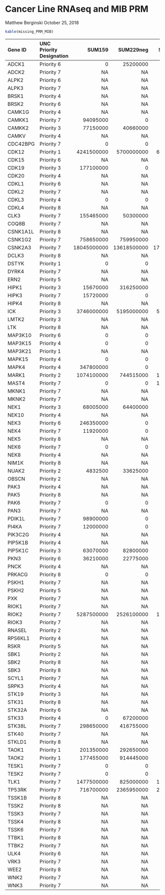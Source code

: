 Cancer Line RNAseq and MIB PRM
================
Matthew Berginski
October 25, 2018

``` r
kable(missing_PRM_MIB)
```

<table>
<thead>
<tr>
<th style="text-align:left;">
Gene ID
</th>
<th style="text-align:left;">
UNC Priority Designation
</th>
<th style="text-align:right;">
SUM159
</th>
<th style="text-align:right;">
SUM229neg
</th>
<th style="text-align:right;">
SUM229pos
</th>
<th style="text-align:right;">
HCC1419
</th>
<th style="text-align:right;">
HCC1428
</th>
<th style="text-align:right;">
HCC1806
</th>
<th style="text-align:right;">
HCC1954
</th>
<th style="text-align:right;">
MCF7
</th>
<th style="text-align:right;">
MDA231
</th>
<th style="text-align:right;">
MDA361
</th>
<th style="text-align:right;">
MDA468
</th>
<th style="text-align:right;">
SKBR3
</th>
<th style="text-align:right;">
BT474
</th>
<th style="text-align:right;">
T47D
</th>
<th style="text-align:right;">
ZR751
</th>
<th style="text-align:right;">
overall\_average
</th>
</tr>
</thead>
<tbody>
<tr>
<td style="text-align:left;">
ADCK1
</td>
<td style="text-align:left;">
Priority 6
</td>
<td style="text-align:right;">
0
</td>
<td style="text-align:right;">
25200000
</td>
<td style="text-align:right;">
34320000
</td>
<td style="text-align:right;">
2.7945e+08
</td>
<td style="text-align:right;">
0
</td>
<td style="text-align:right;">
0
</td>
<td style="text-align:right;">
0
</td>
<td style="text-align:right;">
210200000
</td>
<td style="text-align:right;">
0
</td>
<td style="text-align:right;">
2.1475e+08
</td>
<td style="text-align:right;">
62110000
</td>
<td style="text-align:right;">
68480000
</td>
<td style="text-align:right;">
169486667
</td>
<td style="text-align:right;">
479600000
</td>
<td style="text-align:right;">
81640000
</td>
<td style="text-align:right;">
1.015773e+08
</td>
</tr>
<tr>
<td style="text-align:left;">
ADCK2
</td>
<td style="text-align:left;">
Priority 7
</td>
<td style="text-align:right;">
NA
</td>
<td style="text-align:right;">
NA
</td>
<td style="text-align:right;">
NA
</td>
<td style="text-align:right;">
NA
</td>
<td style="text-align:right;">
NA
</td>
<td style="text-align:right;">
NA
</td>
<td style="text-align:right;">
NA
</td>
<td style="text-align:right;">
NA
</td>
<td style="text-align:right;">
NA
</td>
<td style="text-align:right;">
NA
</td>
<td style="text-align:right;">
NA
</td>
<td style="text-align:right;">
NA
</td>
<td style="text-align:right;">
NA
</td>
<td style="text-align:right;">
NA
</td>
<td style="text-align:right;">
NA
</td>
<td style="text-align:right;">
NA
</td>
</tr>
<tr>
<td style="text-align:left;">
ALPK2
</td>
<td style="text-align:left;">
Priority 6
</td>
<td style="text-align:right;">
NA
</td>
<td style="text-align:right;">
NA
</td>
<td style="text-align:right;">
NA
</td>
<td style="text-align:right;">
NA
</td>
<td style="text-align:right;">
NA
</td>
<td style="text-align:right;">
NA
</td>
<td style="text-align:right;">
NA
</td>
<td style="text-align:right;">
NA
</td>
<td style="text-align:right;">
NA
</td>
<td style="text-align:right;">
NA
</td>
<td style="text-align:right;">
NA
</td>
<td style="text-align:right;">
NA
</td>
<td style="text-align:right;">
NA
</td>
<td style="text-align:right;">
NA
</td>
<td style="text-align:right;">
NA
</td>
<td style="text-align:right;">
NA
</td>
</tr>
<tr>
<td style="text-align:left;">
ALPK3
</td>
<td style="text-align:left;">
Priority 7
</td>
<td style="text-align:right;">
NA
</td>
<td style="text-align:right;">
NA
</td>
<td style="text-align:right;">
NA
</td>
<td style="text-align:right;">
NA
</td>
<td style="text-align:right;">
NA
</td>
<td style="text-align:right;">
NA
</td>
<td style="text-align:right;">
NA
</td>
<td style="text-align:right;">
NA
</td>
<td style="text-align:right;">
NA
</td>
<td style="text-align:right;">
NA
</td>
<td style="text-align:right;">
NA
</td>
<td style="text-align:right;">
NA
</td>
<td style="text-align:right;">
NA
</td>
<td style="text-align:right;">
NA
</td>
<td style="text-align:right;">
NA
</td>
<td style="text-align:right;">
NA
</td>
</tr>
<tr>
<td style="text-align:left;">
BRSK1
</td>
<td style="text-align:left;">
Priority 4
</td>
<td style="text-align:right;">
NA
</td>
<td style="text-align:right;">
NA
</td>
<td style="text-align:right;">
NA
</td>
<td style="text-align:right;">
NA
</td>
<td style="text-align:right;">
NA
</td>
<td style="text-align:right;">
NA
</td>
<td style="text-align:right;">
NA
</td>
<td style="text-align:right;">
NA
</td>
<td style="text-align:right;">
NA
</td>
<td style="text-align:right;">
NA
</td>
<td style="text-align:right;">
NA
</td>
<td style="text-align:right;">
NA
</td>
<td style="text-align:right;">
NA
</td>
<td style="text-align:right;">
NA
</td>
<td style="text-align:right;">
NA
</td>
<td style="text-align:right;">
NA
</td>
</tr>
<tr>
<td style="text-align:left;">
BRSK2
</td>
<td style="text-align:left;">
Priority 6
</td>
<td style="text-align:right;">
NA
</td>
<td style="text-align:right;">
NA
</td>
<td style="text-align:right;">
NA
</td>
<td style="text-align:right;">
NA
</td>
<td style="text-align:right;">
NA
</td>
<td style="text-align:right;">
NA
</td>
<td style="text-align:right;">
NA
</td>
<td style="text-align:right;">
NA
</td>
<td style="text-align:right;">
NA
</td>
<td style="text-align:right;">
NA
</td>
<td style="text-align:right;">
NA
</td>
<td style="text-align:right;">
NA
</td>
<td style="text-align:right;">
NA
</td>
<td style="text-align:right;">
NA
</td>
<td style="text-align:right;">
NA
</td>
<td style="text-align:right;">
NA
</td>
</tr>
<tr>
<td style="text-align:left;">
CAMK1G
</td>
<td style="text-align:left;">
Priority 4
</td>
<td style="text-align:right;">
NA
</td>
<td style="text-align:right;">
NA
</td>
<td style="text-align:right;">
NA
</td>
<td style="text-align:right;">
NA
</td>
<td style="text-align:right;">
NA
</td>
<td style="text-align:right;">
NA
</td>
<td style="text-align:right;">
NA
</td>
<td style="text-align:right;">
NA
</td>
<td style="text-align:right;">
NA
</td>
<td style="text-align:right;">
NA
</td>
<td style="text-align:right;">
NA
</td>
<td style="text-align:right;">
NA
</td>
<td style="text-align:right;">
NA
</td>
<td style="text-align:right;">
NA
</td>
<td style="text-align:right;">
NA
</td>
<td style="text-align:right;">
NA
</td>
</tr>
<tr>
<td style="text-align:left;">
CAMKK1
</td>
<td style="text-align:left;">
Priority 7
</td>
<td style="text-align:right;">
94095000
</td>
<td style="text-align:right;">
0
</td>
<td style="text-align:right;">
0
</td>
<td style="text-align:right;">
7.7600e+07
</td>
<td style="text-align:right;">
0
</td>
<td style="text-align:right;">
79400000
</td>
<td style="text-align:right;">
0
</td>
<td style="text-align:right;">
0
</td>
<td style="text-align:right;">
0
</td>
<td style="text-align:right;">
0.0000e+00
</td>
<td style="text-align:right;">
0
</td>
<td style="text-align:right;">
121206667
</td>
<td style="text-align:right;">
4203333
</td>
<td style="text-align:right;">
0
</td>
<td style="text-align:right;">
0
</td>
<td style="text-align:right;">
2.353156e+07
</td>
</tr>
<tr>
<td style="text-align:left;">
CAMKK2
</td>
<td style="text-align:left;">
Priority 3
</td>
<td style="text-align:right;">
77150000
</td>
<td style="text-align:right;">
40660000
</td>
<td style="text-align:right;">
29090000
</td>
<td style="text-align:right;">
3.5360e+07
</td>
<td style="text-align:right;">
19785000
</td>
<td style="text-align:right;">
0
</td>
<td style="text-align:right;">
10975000
</td>
<td style="text-align:right;">
0
</td>
<td style="text-align:right;">
23910000
</td>
<td style="text-align:right;">
1.3417e+08
</td>
<td style="text-align:right;">
26730000
</td>
<td style="text-align:right;">
0
</td>
<td style="text-align:right;">
64013333
</td>
<td style="text-align:right;">
47255000
</td>
<td style="text-align:right;">
13260000
</td>
<td style="text-align:right;">
3.388396e+07
</td>
</tr>
<tr>
<td style="text-align:left;">
CAMKV
</td>
<td style="text-align:left;">
Priority 4
</td>
<td style="text-align:right;">
NA
</td>
<td style="text-align:right;">
NA
</td>
<td style="text-align:right;">
NA
</td>
<td style="text-align:right;">
NA
</td>
<td style="text-align:right;">
NA
</td>
<td style="text-align:right;">
NA
</td>
<td style="text-align:right;">
NA
</td>
<td style="text-align:right;">
NA
</td>
<td style="text-align:right;">
NA
</td>
<td style="text-align:right;">
NA
</td>
<td style="text-align:right;">
NA
</td>
<td style="text-align:right;">
NA
</td>
<td style="text-align:right;">
NA
</td>
<td style="text-align:right;">
NA
</td>
<td style="text-align:right;">
NA
</td>
<td style="text-align:right;">
NA
</td>
</tr>
<tr>
<td style="text-align:left;">
CDC42BPG
</td>
<td style="text-align:left;">
Priority 7
</td>
<td style="text-align:right;">
0
</td>
<td style="text-align:right;">
0
</td>
<td style="text-align:right;">
0
</td>
<td style="text-align:right;">
1.9015e+08
</td>
<td style="text-align:right;">
12185000
</td>
<td style="text-align:right;">
0
</td>
<td style="text-align:right;">
37500000
</td>
<td style="text-align:right;">
97050000
</td>
<td style="text-align:right;">
0
</td>
<td style="text-align:right;">
3.5645e+07
</td>
<td style="text-align:right;">
55130000
</td>
<td style="text-align:right;">
17903333
</td>
<td style="text-align:right;">
34726667
</td>
<td style="text-align:right;">
316250000
</td>
<td style="text-align:right;">
36360000
</td>
<td style="text-align:right;">
5.281781e+07
</td>
</tr>
<tr>
<td style="text-align:left;">
CDK12
</td>
<td style="text-align:left;">
Priority 1
</td>
<td style="text-align:right;">
4241500000
</td>
<td style="text-align:right;">
5700000000
</td>
<td style="text-align:right;">
6962000000
</td>
<td style="text-align:right;">
4.1480e+09
</td>
<td style="text-align:right;">
3074000000
</td>
<td style="text-align:right;">
699660000
</td>
<td style="text-align:right;">
1617500000
</td>
<td style="text-align:right;">
18000000000
</td>
<td style="text-align:right;">
4899500000
</td>
<td style="text-align:right;">
3.2945e+09
</td>
<td style="text-align:right;">
3158000000
</td>
<td style="text-align:right;">
3924333333
</td>
<td style="text-align:right;">
7769666667
</td>
<td style="text-align:right;">
18435000000
</td>
<td style="text-align:right;">
2602500000
</td>
<td style="text-align:right;">
5.725010e+09
</td>
</tr>
<tr>
<td style="text-align:left;">
CDK15
</td>
<td style="text-align:left;">
Priority 6
</td>
<td style="text-align:right;">
NA
</td>
<td style="text-align:right;">
NA
</td>
<td style="text-align:right;">
NA
</td>
<td style="text-align:right;">
NA
</td>
<td style="text-align:right;">
NA
</td>
<td style="text-align:right;">
NA
</td>
<td style="text-align:right;">
NA
</td>
<td style="text-align:right;">
NA
</td>
<td style="text-align:right;">
NA
</td>
<td style="text-align:right;">
NA
</td>
<td style="text-align:right;">
NA
</td>
<td style="text-align:right;">
NA
</td>
<td style="text-align:right;">
NA
</td>
<td style="text-align:right;">
NA
</td>
<td style="text-align:right;">
NA
</td>
<td style="text-align:right;">
NA
</td>
</tr>
<tr>
<td style="text-align:left;">
CDK19
</td>
<td style="text-align:left;">
Priority 3
</td>
<td style="text-align:right;">
177100000
</td>
<td style="text-align:right;">
0
</td>
<td style="text-align:right;">
0
</td>
<td style="text-align:right;">
2.8910e+08
</td>
<td style="text-align:right;">
0
</td>
<td style="text-align:right;">
24495000
</td>
<td style="text-align:right;">
0
</td>
<td style="text-align:right;">
392700000
</td>
<td style="text-align:right;">
100315000
</td>
<td style="text-align:right;">
4.8575e+07
</td>
<td style="text-align:right;">
218350000
</td>
<td style="text-align:right;">
149800000
</td>
<td style="text-align:right;">
111196667
</td>
<td style="text-align:right;">
0
</td>
<td style="text-align:right;">
0
</td>
<td style="text-align:right;">
9.447698e+07
</td>
</tr>
<tr>
<td style="text-align:left;">
CDK20
</td>
<td style="text-align:left;">
Priority 4
</td>
<td style="text-align:right;">
NA
</td>
<td style="text-align:right;">
NA
</td>
<td style="text-align:right;">
NA
</td>
<td style="text-align:right;">
NA
</td>
<td style="text-align:right;">
NA
</td>
<td style="text-align:right;">
NA
</td>
<td style="text-align:right;">
NA
</td>
<td style="text-align:right;">
NA
</td>
<td style="text-align:right;">
NA
</td>
<td style="text-align:right;">
NA
</td>
<td style="text-align:right;">
NA
</td>
<td style="text-align:right;">
NA
</td>
<td style="text-align:right;">
NA
</td>
<td style="text-align:right;">
NA
</td>
<td style="text-align:right;">
NA
</td>
<td style="text-align:right;">
NA
</td>
</tr>
<tr>
<td style="text-align:left;">
CDKL1
</td>
<td style="text-align:left;">
Priority 6
</td>
<td style="text-align:right;">
NA
</td>
<td style="text-align:right;">
NA
</td>
<td style="text-align:right;">
NA
</td>
<td style="text-align:right;">
NA
</td>
<td style="text-align:right;">
NA
</td>
<td style="text-align:right;">
NA
</td>
<td style="text-align:right;">
NA
</td>
<td style="text-align:right;">
NA
</td>
<td style="text-align:right;">
NA
</td>
<td style="text-align:right;">
NA
</td>
<td style="text-align:right;">
NA
</td>
<td style="text-align:right;">
NA
</td>
<td style="text-align:right;">
NA
</td>
<td style="text-align:right;">
NA
</td>
<td style="text-align:right;">
NA
</td>
<td style="text-align:right;">
NA
</td>
</tr>
<tr>
<td style="text-align:left;">
CDKL2
</td>
<td style="text-align:left;">
Priority 7
</td>
<td style="text-align:right;">
NA
</td>
<td style="text-align:right;">
NA
</td>
<td style="text-align:right;">
NA
</td>
<td style="text-align:right;">
NA
</td>
<td style="text-align:right;">
NA
</td>
<td style="text-align:right;">
NA
</td>
<td style="text-align:right;">
NA
</td>
<td style="text-align:right;">
NA
</td>
<td style="text-align:right;">
NA
</td>
<td style="text-align:right;">
NA
</td>
<td style="text-align:right;">
NA
</td>
<td style="text-align:right;">
NA
</td>
<td style="text-align:right;">
NA
</td>
<td style="text-align:right;">
NA
</td>
<td style="text-align:right;">
NA
</td>
<td style="text-align:right;">
NA
</td>
</tr>
<tr>
<td style="text-align:left;">
CDKL3
</td>
<td style="text-align:left;">
Priority 4
</td>
<td style="text-align:right;">
0
</td>
<td style="text-align:right;">
0
</td>
<td style="text-align:right;">
0
</td>
<td style="text-align:right;">
0.0000e+00
</td>
<td style="text-align:right;">
0
</td>
<td style="text-align:right;">
0
</td>
<td style="text-align:right;">
207050000
</td>
<td style="text-align:right;">
0
</td>
<td style="text-align:right;">
0
</td>
<td style="text-align:right;">
0.0000e+00
</td>
<td style="text-align:right;">
0
</td>
<td style="text-align:right;">
0
</td>
<td style="text-align:right;">
0
</td>
<td style="text-align:right;">
0
</td>
<td style="text-align:right;">
0
</td>
<td style="text-align:right;">
1.294062e+07
</td>
</tr>
<tr>
<td style="text-align:left;">
CDKL4
</td>
<td style="text-align:left;">
Priority 8
</td>
<td style="text-align:right;">
NA
</td>
<td style="text-align:right;">
NA
</td>
<td style="text-align:right;">
NA
</td>
<td style="text-align:right;">
NA
</td>
<td style="text-align:right;">
NA
</td>
<td style="text-align:right;">
NA
</td>
<td style="text-align:right;">
NA
</td>
<td style="text-align:right;">
NA
</td>
<td style="text-align:right;">
NA
</td>
<td style="text-align:right;">
NA
</td>
<td style="text-align:right;">
NA
</td>
<td style="text-align:right;">
NA
</td>
<td style="text-align:right;">
NA
</td>
<td style="text-align:right;">
NA
</td>
<td style="text-align:right;">
NA
</td>
<td style="text-align:right;">
NA
</td>
</tr>
<tr>
<td style="text-align:left;">
CLK3
</td>
<td style="text-align:left;">
Priority 7
</td>
<td style="text-align:right;">
155465000
</td>
<td style="text-align:right;">
50300000
</td>
<td style="text-align:right;">
95950000
</td>
<td style="text-align:right;">
0.0000e+00
</td>
<td style="text-align:right;">
0
</td>
<td style="text-align:right;">
41020000
</td>
<td style="text-align:right;">
0
</td>
<td style="text-align:right;">
96650000
</td>
<td style="text-align:right;">
26710000
</td>
<td style="text-align:right;">
0.0000e+00
</td>
<td style="text-align:right;">
56005000
</td>
<td style="text-align:right;">
74533333
</td>
<td style="text-align:right;">
27290000
</td>
<td style="text-align:right;">
197350000
</td>
<td style="text-align:right;">
24825000
</td>
<td style="text-align:right;">
5.288115e+07
</td>
</tr>
<tr>
<td style="text-align:left;">
COQ8B
</td>
<td style="text-align:left;">
Priority 7
</td>
<td style="text-align:right;">
NA
</td>
<td style="text-align:right;">
NA
</td>
<td style="text-align:right;">
NA
</td>
<td style="text-align:right;">
NA
</td>
<td style="text-align:right;">
NA
</td>
<td style="text-align:right;">
NA
</td>
<td style="text-align:right;">
NA
</td>
<td style="text-align:right;">
NA
</td>
<td style="text-align:right;">
NA
</td>
<td style="text-align:right;">
NA
</td>
<td style="text-align:right;">
NA
</td>
<td style="text-align:right;">
NA
</td>
<td style="text-align:right;">
NA
</td>
<td style="text-align:right;">
NA
</td>
<td style="text-align:right;">
NA
</td>
<td style="text-align:right;">
NA
</td>
</tr>
<tr>
<td style="text-align:left;">
CSNK1A1L
</td>
<td style="text-align:left;">
Priority 8
</td>
<td style="text-align:right;">
NA
</td>
<td style="text-align:right;">
NA
</td>
<td style="text-align:right;">
NA
</td>
<td style="text-align:right;">
NA
</td>
<td style="text-align:right;">
NA
</td>
<td style="text-align:right;">
NA
</td>
<td style="text-align:right;">
NA
</td>
<td style="text-align:right;">
NA
</td>
<td style="text-align:right;">
NA
</td>
<td style="text-align:right;">
NA
</td>
<td style="text-align:right;">
NA
</td>
<td style="text-align:right;">
NA
</td>
<td style="text-align:right;">
NA
</td>
<td style="text-align:right;">
NA
</td>
<td style="text-align:right;">
NA
</td>
<td style="text-align:right;">
NA
</td>
</tr>
<tr>
<td style="text-align:left;">
CSNK1G2
</td>
<td style="text-align:left;">
Priority 7
</td>
<td style="text-align:right;">
758650000
</td>
<td style="text-align:right;">
759950000
</td>
<td style="text-align:right;">
940885000
</td>
<td style="text-align:right;">
1.5410e+09
</td>
<td style="text-align:right;">
600650000
</td>
<td style="text-align:right;">
524100000
</td>
<td style="text-align:right;">
98400000
</td>
<td style="text-align:right;">
3181000000
</td>
<td style="text-align:right;">
692400000
</td>
<td style="text-align:right;">
5.6570e+08
</td>
<td style="text-align:right;">
491450000
</td>
<td style="text-align:right;">
198513333
</td>
<td style="text-align:right;">
416100000
</td>
<td style="text-align:right;">
3338500000
</td>
<td style="text-align:right;">
418850000
</td>
<td style="text-align:right;">
9.454249e+08
</td>
</tr>
<tr>
<td style="text-align:left;">
CSNK2A3
</td>
<td style="text-align:left;">
Priority 7
</td>
<td style="text-align:right;">
18045000000
</td>
<td style="text-align:right;">
13618500000
</td>
<td style="text-align:right;">
17623000000
</td>
<td style="text-align:right;">
4.3160e+10
</td>
<td style="text-align:right;">
16300000000
</td>
<td style="text-align:right;">
11947000000
</td>
<td style="text-align:right;">
20140000000
</td>
<td style="text-align:right;">
42055000000
</td>
<td style="text-align:right;">
16880000000
</td>
<td style="text-align:right;">
3.3090e+10
</td>
<td style="text-align:right;">
16470000000
</td>
<td style="text-align:right;">
18103333333
</td>
<td style="text-align:right;">
16066666667
</td>
<td style="text-align:right;">
47665000000
</td>
<td style="text-align:right;">
20266500000
</td>
<td style="text-align:right;">
2.298312e+10
</td>
</tr>
<tr>
<td style="text-align:left;">
DCLK3
</td>
<td style="text-align:left;">
Priority 8
</td>
<td style="text-align:right;">
NA
</td>
<td style="text-align:right;">
NA
</td>
<td style="text-align:right;">
NA
</td>
<td style="text-align:right;">
NA
</td>
<td style="text-align:right;">
NA
</td>
<td style="text-align:right;">
NA
</td>
<td style="text-align:right;">
NA
</td>
<td style="text-align:right;">
NA
</td>
<td style="text-align:right;">
NA
</td>
<td style="text-align:right;">
NA
</td>
<td style="text-align:right;">
NA
</td>
<td style="text-align:right;">
NA
</td>
<td style="text-align:right;">
NA
</td>
<td style="text-align:right;">
NA
</td>
<td style="text-align:right;">
NA
</td>
<td style="text-align:right;">
NA
</td>
</tr>
<tr>
<td style="text-align:left;">
DSTYK
</td>
<td style="text-align:left;">
Priority 1
</td>
<td style="text-align:right;">
0
</td>
<td style="text-align:right;">
0
</td>
<td style="text-align:right;">
0
</td>
<td style="text-align:right;">
0.0000e+00
</td>
<td style="text-align:right;">
0
</td>
<td style="text-align:right;">
0
</td>
<td style="text-align:right;">
0
</td>
<td style="text-align:right;">
0
</td>
<td style="text-align:right;">
0
</td>
<td style="text-align:right;">
0.0000e+00
</td>
<td style="text-align:right;">
11395000
</td>
<td style="text-align:right;">
0
</td>
<td style="text-align:right;">
0
</td>
<td style="text-align:right;">
0
</td>
<td style="text-align:right;">
0
</td>
<td style="text-align:right;">
7.121875e+05
</td>
</tr>
<tr>
<td style="text-align:left;">
DYRK4
</td>
<td style="text-align:left;">
Priority 7
</td>
<td style="text-align:right;">
NA
</td>
<td style="text-align:right;">
NA
</td>
<td style="text-align:right;">
NA
</td>
<td style="text-align:right;">
NA
</td>
<td style="text-align:right;">
NA
</td>
<td style="text-align:right;">
NA
</td>
<td style="text-align:right;">
NA
</td>
<td style="text-align:right;">
NA
</td>
<td style="text-align:right;">
NA
</td>
<td style="text-align:right;">
NA
</td>
<td style="text-align:right;">
NA
</td>
<td style="text-align:right;">
NA
</td>
<td style="text-align:right;">
NA
</td>
<td style="text-align:right;">
NA
</td>
<td style="text-align:right;">
NA
</td>
<td style="text-align:right;">
NA
</td>
</tr>
<tr>
<td style="text-align:left;">
ERN2
</td>
<td style="text-align:left;">
Priority 5
</td>
<td style="text-align:right;">
NA
</td>
<td style="text-align:right;">
NA
</td>
<td style="text-align:right;">
NA
</td>
<td style="text-align:right;">
NA
</td>
<td style="text-align:right;">
NA
</td>
<td style="text-align:right;">
NA
</td>
<td style="text-align:right;">
NA
</td>
<td style="text-align:right;">
NA
</td>
<td style="text-align:right;">
NA
</td>
<td style="text-align:right;">
NA
</td>
<td style="text-align:right;">
NA
</td>
<td style="text-align:right;">
NA
</td>
<td style="text-align:right;">
NA
</td>
<td style="text-align:right;">
NA
</td>
<td style="text-align:right;">
NA
</td>
<td style="text-align:right;">
NA
</td>
</tr>
<tr>
<td style="text-align:left;">
HIPK1
</td>
<td style="text-align:left;">
Priority 3
</td>
<td style="text-align:right;">
15670000
</td>
<td style="text-align:right;">
316250000
</td>
<td style="text-align:right;">
0
</td>
<td style="text-align:right;">
0.0000e+00
</td>
<td style="text-align:right;">
0
</td>
<td style="text-align:right;">
0
</td>
<td style="text-align:right;">
0
</td>
<td style="text-align:right;">
3954500000
</td>
<td style="text-align:right;">
42865000
</td>
<td style="text-align:right;">
0.0000e+00
</td>
<td style="text-align:right;">
0
</td>
<td style="text-align:right;">
0
</td>
<td style="text-align:right;">
0
</td>
<td style="text-align:right;">
0
</td>
<td style="text-align:right;">
0
</td>
<td style="text-align:right;">
2.705803e+08
</td>
</tr>
<tr>
<td style="text-align:left;">
HIPK3
</td>
<td style="text-align:left;">
Priority 7
</td>
<td style="text-align:right;">
15720000
</td>
<td style="text-align:right;">
0
</td>
<td style="text-align:right;">
0
</td>
<td style="text-align:right;">
0.0000e+00
</td>
<td style="text-align:right;">
0
</td>
<td style="text-align:right;">
0
</td>
<td style="text-align:right;">
0
</td>
<td style="text-align:right;">
0
</td>
<td style="text-align:right;">
0
</td>
<td style="text-align:right;">
0.0000e+00
</td>
<td style="text-align:right;">
0
</td>
<td style="text-align:right;">
0
</td>
<td style="text-align:right;">
0
</td>
<td style="text-align:right;">
0
</td>
<td style="text-align:right;">
0
</td>
<td style="text-align:right;">
9.825000e+05
</td>
</tr>
<tr>
<td style="text-align:left;">
HIPK4
</td>
<td style="text-align:left;">
Priority 8
</td>
<td style="text-align:right;">
NA
</td>
<td style="text-align:right;">
NA
</td>
<td style="text-align:right;">
NA
</td>
<td style="text-align:right;">
NA
</td>
<td style="text-align:right;">
NA
</td>
<td style="text-align:right;">
NA
</td>
<td style="text-align:right;">
NA
</td>
<td style="text-align:right;">
NA
</td>
<td style="text-align:right;">
NA
</td>
<td style="text-align:right;">
NA
</td>
<td style="text-align:right;">
NA
</td>
<td style="text-align:right;">
NA
</td>
<td style="text-align:right;">
NA
</td>
<td style="text-align:right;">
NA
</td>
<td style="text-align:right;">
NA
</td>
<td style="text-align:right;">
NA
</td>
</tr>
<tr>
<td style="text-align:left;">
ICK
</td>
<td style="text-align:left;">
Priority 3
</td>
<td style="text-align:right;">
3746000000
</td>
<td style="text-align:right;">
5195000000
</td>
<td style="text-align:right;">
5720000000
</td>
<td style="text-align:right;">
6.0250e+09
</td>
<td style="text-align:right;">
0
</td>
<td style="text-align:right;">
0
</td>
<td style="text-align:right;">
0
</td>
<td style="text-align:right;">
0
</td>
<td style="text-align:right;">
0
</td>
<td style="text-align:right;">
2.9290e+09
</td>
<td style="text-align:right;">
0
</td>
<td style="text-align:right;">
1510666667
</td>
<td style="text-align:right;">
2290666667
</td>
<td style="text-align:right;">
0
</td>
<td style="text-align:right;">
0
</td>
<td style="text-align:right;">
1.713521e+09
</td>
</tr>
<tr>
<td style="text-align:left;">
LMTK2
</td>
<td style="text-align:left;">
Priority 3
</td>
<td style="text-align:right;">
NA
</td>
<td style="text-align:right;">
NA
</td>
<td style="text-align:right;">
NA
</td>
<td style="text-align:right;">
NA
</td>
<td style="text-align:right;">
NA
</td>
<td style="text-align:right;">
NA
</td>
<td style="text-align:right;">
NA
</td>
<td style="text-align:right;">
NA
</td>
<td style="text-align:right;">
NA
</td>
<td style="text-align:right;">
NA
</td>
<td style="text-align:right;">
NA
</td>
<td style="text-align:right;">
NA
</td>
<td style="text-align:right;">
NA
</td>
<td style="text-align:right;">
NA
</td>
<td style="text-align:right;">
NA
</td>
<td style="text-align:right;">
NA
</td>
</tr>
<tr>
<td style="text-align:left;">
LTK
</td>
<td style="text-align:left;">
Priority 8
</td>
<td style="text-align:right;">
NA
</td>
<td style="text-align:right;">
NA
</td>
<td style="text-align:right;">
NA
</td>
<td style="text-align:right;">
NA
</td>
<td style="text-align:right;">
NA
</td>
<td style="text-align:right;">
NA
</td>
<td style="text-align:right;">
NA
</td>
<td style="text-align:right;">
NA
</td>
<td style="text-align:right;">
NA
</td>
<td style="text-align:right;">
NA
</td>
<td style="text-align:right;">
NA
</td>
<td style="text-align:right;">
NA
</td>
<td style="text-align:right;">
NA
</td>
<td style="text-align:right;">
NA
</td>
<td style="text-align:right;">
NA
</td>
<td style="text-align:right;">
NA
</td>
</tr>
<tr>
<td style="text-align:left;">
MAP3K10
</td>
<td style="text-align:left;">
Priority 6
</td>
<td style="text-align:right;">
0
</td>
<td style="text-align:right;">
0
</td>
<td style="text-align:right;">
0
</td>
<td style="text-align:right;">
0.0000e+00
</td>
<td style="text-align:right;">
0
</td>
<td style="text-align:right;">
0
</td>
<td style="text-align:right;">
0
</td>
<td style="text-align:right;">
320700000
</td>
<td style="text-align:right;">
0
</td>
<td style="text-align:right;">
0.0000e+00
</td>
<td style="text-align:right;">
0
</td>
<td style="text-align:right;">
0
</td>
<td style="text-align:right;">
0
</td>
<td style="text-align:right;">
288700000
</td>
<td style="text-align:right;">
0
</td>
<td style="text-align:right;">
3.808750e+07
</td>
</tr>
<tr>
<td style="text-align:left;">
MAP3K15
</td>
<td style="text-align:left;">
Priority 4
</td>
<td style="text-align:right;">
0
</td>
<td style="text-align:right;">
0
</td>
<td style="text-align:right;">
0
</td>
<td style="text-align:right;">
0.0000e+00
</td>
<td style="text-align:right;">
0
</td>
<td style="text-align:right;">
0
</td>
<td style="text-align:right;">
41335000
</td>
<td style="text-align:right;">
0
</td>
<td style="text-align:right;">
25950000
</td>
<td style="text-align:right;">
0.0000e+00
</td>
<td style="text-align:right;">
47455000
</td>
<td style="text-align:right;">
0
</td>
<td style="text-align:right;">
0
</td>
<td style="text-align:right;">
0
</td>
<td style="text-align:right;">
0
</td>
<td style="text-align:right;">
7.171250e+06
</td>
</tr>
<tr>
<td style="text-align:left;">
MAP3K21
</td>
<td style="text-align:left;">
Priority 1
</td>
<td style="text-align:right;">
NA
</td>
<td style="text-align:right;">
NA
</td>
<td style="text-align:right;">
NA
</td>
<td style="text-align:right;">
NA
</td>
<td style="text-align:right;">
NA
</td>
<td style="text-align:right;">
NA
</td>
<td style="text-align:right;">
NA
</td>
<td style="text-align:right;">
NA
</td>
<td style="text-align:right;">
NA
</td>
<td style="text-align:right;">
NA
</td>
<td style="text-align:right;">
NA
</td>
<td style="text-align:right;">
NA
</td>
<td style="text-align:right;">
NA
</td>
<td style="text-align:right;">
NA
</td>
<td style="text-align:right;">
NA
</td>
<td style="text-align:right;">
NA
</td>
</tr>
<tr>
<td style="text-align:left;">
MAPK15
</td>
<td style="text-align:left;">
Priority 4
</td>
<td style="text-align:right;">
0
</td>
<td style="text-align:right;">
0
</td>
<td style="text-align:right;">
0
</td>
<td style="text-align:right;">
0.0000e+00
</td>
<td style="text-align:right;">
0
</td>
<td style="text-align:right;">
0
</td>
<td style="text-align:right;">
0
</td>
<td style="text-align:right;">
0
</td>
<td style="text-align:right;">
0
</td>
<td style="text-align:right;">
0.0000e+00
</td>
<td style="text-align:right;">
0
</td>
<td style="text-align:right;">
0
</td>
<td style="text-align:right;">
0
</td>
<td style="text-align:right;">
1778500000
</td>
<td style="text-align:right;">
0
</td>
<td style="text-align:right;">
1.111562e+08
</td>
</tr>
<tr>
<td style="text-align:left;">
MAPK4
</td>
<td style="text-align:left;">
Priority 4
</td>
<td style="text-align:right;">
347800000
</td>
<td style="text-align:right;">
0
</td>
<td style="text-align:right;">
0
</td>
<td style="text-align:right;">
2.1670e+08
</td>
<td style="text-align:right;">
0
</td>
<td style="text-align:right;">
0
</td>
<td style="text-align:right;">
0
</td>
<td style="text-align:right;">
199000000
</td>
<td style="text-align:right;">
0
</td>
<td style="text-align:right;">
0.0000e+00
</td>
<td style="text-align:right;">
0
</td>
<td style="text-align:right;">
0
</td>
<td style="text-align:right;">
0
</td>
<td style="text-align:right;">
0
</td>
<td style="text-align:right;">
108250000
</td>
<td style="text-align:right;">
5.448438e+07
</td>
</tr>
<tr>
<td style="text-align:left;">
MARK1
</td>
<td style="text-align:left;">
Priority 2
</td>
<td style="text-align:right;">
1074100000
</td>
<td style="text-align:right;">
744515000
</td>
<td style="text-align:right;">
1083500000
</td>
<td style="text-align:right;">
2.5438e+09
</td>
<td style="text-align:right;">
808950000
</td>
<td style="text-align:right;">
1172050000
</td>
<td style="text-align:right;">
623800000
</td>
<td style="text-align:right;">
4306000000
</td>
<td style="text-align:right;">
599750000
</td>
<td style="text-align:right;">
8.5280e+08
</td>
<td style="text-align:right;">
701800000
</td>
<td style="text-align:right;">
744600000
</td>
<td style="text-align:right;">
1392666667
</td>
<td style="text-align:right;">
4204000000
</td>
<td style="text-align:right;">
617650000
</td>
<td style="text-align:right;">
1.392433e+09
</td>
</tr>
<tr>
<td style="text-align:left;">
MAST4
</td>
<td style="text-align:left;">
Priority 7
</td>
<td style="text-align:right;">
0
</td>
<td style="text-align:right;">
0
</td>
<td style="text-align:right;">
1987000000
</td>
<td style="text-align:right;">
0.0000e+00
</td>
<td style="text-align:right;">
0
</td>
<td style="text-align:right;">
0
</td>
<td style="text-align:right;">
0
</td>
<td style="text-align:right;">
0
</td>
<td style="text-align:right;">
1117000000
</td>
<td style="text-align:right;">
0.0000e+00
</td>
<td style="text-align:right;">
0
</td>
<td style="text-align:right;">
0
</td>
<td style="text-align:right;">
0
</td>
<td style="text-align:right;">
0
</td>
<td style="text-align:right;">
0
</td>
<td style="text-align:right;">
1.940000e+08
</td>
</tr>
<tr>
<td style="text-align:left;">
MKNK1
</td>
<td style="text-align:left;">
Priority 7
</td>
<td style="text-align:right;">
NA
</td>
<td style="text-align:right;">
NA
</td>
<td style="text-align:right;">
NA
</td>
<td style="text-align:right;">
NA
</td>
<td style="text-align:right;">
NA
</td>
<td style="text-align:right;">
NA
</td>
<td style="text-align:right;">
NA
</td>
<td style="text-align:right;">
NA
</td>
<td style="text-align:right;">
NA
</td>
<td style="text-align:right;">
NA
</td>
<td style="text-align:right;">
NA
</td>
<td style="text-align:right;">
NA
</td>
<td style="text-align:right;">
NA
</td>
<td style="text-align:right;">
NA
</td>
<td style="text-align:right;">
NA
</td>
<td style="text-align:right;">
NA
</td>
</tr>
<tr>
<td style="text-align:left;">
MKNK2
</td>
<td style="text-align:left;">
Priority 7
</td>
<td style="text-align:right;">
NA
</td>
<td style="text-align:right;">
NA
</td>
<td style="text-align:right;">
NA
</td>
<td style="text-align:right;">
NA
</td>
<td style="text-align:right;">
NA
</td>
<td style="text-align:right;">
NA
</td>
<td style="text-align:right;">
NA
</td>
<td style="text-align:right;">
NA
</td>
<td style="text-align:right;">
NA
</td>
<td style="text-align:right;">
NA
</td>
<td style="text-align:right;">
NA
</td>
<td style="text-align:right;">
NA
</td>
<td style="text-align:right;">
NA
</td>
<td style="text-align:right;">
NA
</td>
<td style="text-align:right;">
NA
</td>
<td style="text-align:right;">
NA
</td>
</tr>
<tr>
<td style="text-align:left;">
NEK1
</td>
<td style="text-align:left;">
Priority 3
</td>
<td style="text-align:right;">
68005000
</td>
<td style="text-align:right;">
64400000
</td>
<td style="text-align:right;">
48820000
</td>
<td style="text-align:right;">
6.5110e+07
</td>
<td style="text-align:right;">
0
</td>
<td style="text-align:right;">
49701500
</td>
<td style="text-align:right;">
33770000
</td>
<td style="text-align:right;">
0
</td>
<td style="text-align:right;">
32745000
</td>
<td style="text-align:right;">
0.0000e+00
</td>
<td style="text-align:right;">
15525000
</td>
<td style="text-align:right;">
0
</td>
<td style="text-align:right;">
0
</td>
<td style="text-align:right;">
52185000
</td>
<td style="text-align:right;">
9970000
</td>
<td style="text-align:right;">
2.751447e+07
</td>
</tr>
<tr>
<td style="text-align:left;">
NEK10
</td>
<td style="text-align:left;">
Priority 4
</td>
<td style="text-align:right;">
NA
</td>
<td style="text-align:right;">
NA
</td>
<td style="text-align:right;">
NA
</td>
<td style="text-align:right;">
NA
</td>
<td style="text-align:right;">
NA
</td>
<td style="text-align:right;">
NA
</td>
<td style="text-align:right;">
NA
</td>
<td style="text-align:right;">
NA
</td>
<td style="text-align:right;">
NA
</td>
<td style="text-align:right;">
NA
</td>
<td style="text-align:right;">
NA
</td>
<td style="text-align:right;">
NA
</td>
<td style="text-align:right;">
NA
</td>
<td style="text-align:right;">
NA
</td>
<td style="text-align:right;">
NA
</td>
<td style="text-align:right;">
NA
</td>
</tr>
<tr>
<td style="text-align:left;">
NEK3
</td>
<td style="text-align:left;">
Priority 6
</td>
<td style="text-align:right;">
246350000
</td>
<td style="text-align:right;">
0
</td>
<td style="text-align:right;">
0
</td>
<td style="text-align:right;">
0.0000e+00
</td>
<td style="text-align:right;">
222850000
</td>
<td style="text-align:right;">
23280000
</td>
<td style="text-align:right;">
0
</td>
<td style="text-align:right;">
238850000
</td>
<td style="text-align:right;">
26145000
</td>
<td style="text-align:right;">
9.9770e+07
</td>
<td style="text-align:right;">
107445000
</td>
<td style="text-align:right;">
167140000
</td>
<td style="text-align:right;">
3370000
</td>
<td style="text-align:right;">
175150000
</td>
<td style="text-align:right;">
80300000
</td>
<td style="text-align:right;">
1.008438e+08
</td>
</tr>
<tr>
<td style="text-align:left;">
NEK4
</td>
<td style="text-align:left;">
Priority 7
</td>
<td style="text-align:right;">
11920000
</td>
<td style="text-align:right;">
0
</td>
<td style="text-align:right;">
0
</td>
<td style="text-align:right;">
0.0000e+00
</td>
<td style="text-align:right;">
0
</td>
<td style="text-align:right;">
0
</td>
<td style="text-align:right;">
0
</td>
<td style="text-align:right;">
0
</td>
<td style="text-align:right;">
0
</td>
<td style="text-align:right;">
0.0000e+00
</td>
<td style="text-align:right;">
0
</td>
<td style="text-align:right;">
0
</td>
<td style="text-align:right;">
0
</td>
<td style="text-align:right;">
0
</td>
<td style="text-align:right;">
0
</td>
<td style="text-align:right;">
7.450000e+05
</td>
</tr>
<tr>
<td style="text-align:left;">
NEK5
</td>
<td style="text-align:left;">
Priority 8
</td>
<td style="text-align:right;">
NA
</td>
<td style="text-align:right;">
NA
</td>
<td style="text-align:right;">
NA
</td>
<td style="text-align:right;">
NA
</td>
<td style="text-align:right;">
NA
</td>
<td style="text-align:right;">
NA
</td>
<td style="text-align:right;">
NA
</td>
<td style="text-align:right;">
NA
</td>
<td style="text-align:right;">
NA
</td>
<td style="text-align:right;">
NA
</td>
<td style="text-align:right;">
NA
</td>
<td style="text-align:right;">
NA
</td>
<td style="text-align:right;">
NA
</td>
<td style="text-align:right;">
NA
</td>
<td style="text-align:right;">
NA
</td>
<td style="text-align:right;">
NA
</td>
</tr>
<tr>
<td style="text-align:left;">
NEK6
</td>
<td style="text-align:left;">
Priority 7
</td>
<td style="text-align:right;">
0
</td>
<td style="text-align:right;">
0
</td>
<td style="text-align:right;">
0
</td>
<td style="text-align:right;">
0.0000e+00
</td>
<td style="text-align:right;">
0
</td>
<td style="text-align:right;">
0
</td>
<td style="text-align:right;">
0
</td>
<td style="text-align:right;">
0
</td>
<td style="text-align:right;">
10290000
</td>
<td style="text-align:right;">
0.0000e+00
</td>
<td style="text-align:right;">
0
</td>
<td style="text-align:right;">
0
</td>
<td style="text-align:right;">
0
</td>
<td style="text-align:right;">
0
</td>
<td style="text-align:right;">
0
</td>
<td style="text-align:right;">
6.431250e+05
</td>
</tr>
<tr>
<td style="text-align:left;">
NEK8
</td>
<td style="text-align:left;">
Priority 4
</td>
<td style="text-align:right;">
NA
</td>
<td style="text-align:right;">
NA
</td>
<td style="text-align:right;">
NA
</td>
<td style="text-align:right;">
NA
</td>
<td style="text-align:right;">
NA
</td>
<td style="text-align:right;">
NA
</td>
<td style="text-align:right;">
NA
</td>
<td style="text-align:right;">
NA
</td>
<td style="text-align:right;">
NA
</td>
<td style="text-align:right;">
NA
</td>
<td style="text-align:right;">
NA
</td>
<td style="text-align:right;">
NA
</td>
<td style="text-align:right;">
NA
</td>
<td style="text-align:right;">
NA
</td>
<td style="text-align:right;">
NA
</td>
<td style="text-align:right;">
NA
</td>
</tr>
<tr>
<td style="text-align:left;">
NIM1K
</td>
<td style="text-align:left;">
Priority 8
</td>
<td style="text-align:right;">
NA
</td>
<td style="text-align:right;">
NA
</td>
<td style="text-align:right;">
NA
</td>
<td style="text-align:right;">
NA
</td>
<td style="text-align:right;">
NA
</td>
<td style="text-align:right;">
NA
</td>
<td style="text-align:right;">
NA
</td>
<td style="text-align:right;">
NA
</td>
<td style="text-align:right;">
NA
</td>
<td style="text-align:right;">
NA
</td>
<td style="text-align:right;">
NA
</td>
<td style="text-align:right;">
NA
</td>
<td style="text-align:right;">
NA
</td>
<td style="text-align:right;">
NA
</td>
<td style="text-align:right;">
NA
</td>
<td style="text-align:right;">
NA
</td>
</tr>
<tr>
<td style="text-align:left;">
NUAK2
</td>
<td style="text-align:left;">
Priority 2
</td>
<td style="text-align:right;">
4832500
</td>
<td style="text-align:right;">
33625000
</td>
<td style="text-align:right;">
67750000
</td>
<td style="text-align:right;">
0.0000e+00
</td>
<td style="text-align:right;">
0
</td>
<td style="text-align:right;">
23095000
</td>
<td style="text-align:right;">
0
</td>
<td style="text-align:right;">
0
</td>
<td style="text-align:right;">
9130000
</td>
<td style="text-align:right;">
0.0000e+00
</td>
<td style="text-align:right;">
20360000
</td>
<td style="text-align:right;">
0
</td>
<td style="text-align:right;">
18206667
</td>
<td style="text-align:right;">
0
</td>
<td style="text-align:right;">
9530000
</td>
<td style="text-align:right;">
1.165807e+07
</td>
</tr>
<tr>
<td style="text-align:left;">
OBSCN
</td>
<td style="text-align:left;">
Priority 2
</td>
<td style="text-align:right;">
NA
</td>
<td style="text-align:right;">
NA
</td>
<td style="text-align:right;">
NA
</td>
<td style="text-align:right;">
NA
</td>
<td style="text-align:right;">
NA
</td>
<td style="text-align:right;">
NA
</td>
<td style="text-align:right;">
NA
</td>
<td style="text-align:right;">
NA
</td>
<td style="text-align:right;">
NA
</td>
<td style="text-align:right;">
NA
</td>
<td style="text-align:right;">
NA
</td>
<td style="text-align:right;">
NA
</td>
<td style="text-align:right;">
NA
</td>
<td style="text-align:right;">
NA
</td>
<td style="text-align:right;">
NA
</td>
<td style="text-align:right;">
NA
</td>
</tr>
<tr>
<td style="text-align:left;">
PAK3
</td>
<td style="text-align:left;">
Priority 4
</td>
<td style="text-align:right;">
NA
</td>
<td style="text-align:right;">
NA
</td>
<td style="text-align:right;">
NA
</td>
<td style="text-align:right;">
NA
</td>
<td style="text-align:right;">
NA
</td>
<td style="text-align:right;">
NA
</td>
<td style="text-align:right;">
NA
</td>
<td style="text-align:right;">
NA
</td>
<td style="text-align:right;">
NA
</td>
<td style="text-align:right;">
NA
</td>
<td style="text-align:right;">
NA
</td>
<td style="text-align:right;">
NA
</td>
<td style="text-align:right;">
NA
</td>
<td style="text-align:right;">
NA
</td>
<td style="text-align:right;">
NA
</td>
<td style="text-align:right;">
NA
</td>
</tr>
<tr>
<td style="text-align:left;">
PAK5
</td>
<td style="text-align:left;">
Priority 8
</td>
<td style="text-align:right;">
NA
</td>
<td style="text-align:right;">
NA
</td>
<td style="text-align:right;">
NA
</td>
<td style="text-align:right;">
NA
</td>
<td style="text-align:right;">
NA
</td>
<td style="text-align:right;">
NA
</td>
<td style="text-align:right;">
NA
</td>
<td style="text-align:right;">
NA
</td>
<td style="text-align:right;">
NA
</td>
<td style="text-align:right;">
NA
</td>
<td style="text-align:right;">
NA
</td>
<td style="text-align:right;">
NA
</td>
<td style="text-align:right;">
NA
</td>
<td style="text-align:right;">
NA
</td>
<td style="text-align:right;">
NA
</td>
<td style="text-align:right;">
NA
</td>
</tr>
<tr>
<td style="text-align:left;">
PAK6
</td>
<td style="text-align:left;">
Priority 7
</td>
<td style="text-align:right;">
0
</td>
<td style="text-align:right;">
0
</td>
<td style="text-align:right;">
80010000
</td>
<td style="text-align:right;">
0.0000e+00
</td>
<td style="text-align:right;">
0
</td>
<td style="text-align:right;">
47435000
</td>
<td style="text-align:right;">
0
</td>
<td style="text-align:right;">
0
</td>
<td style="text-align:right;">
0
</td>
<td style="text-align:right;">
6.1950e+07
</td>
<td style="text-align:right;">
76985000
</td>
<td style="text-align:right;">
179533333
</td>
<td style="text-align:right;">
152966667
</td>
<td style="text-align:right;">
0
</td>
<td style="text-align:right;">
81400000
</td>
<td style="text-align:right;">
4.251750e+07
</td>
</tr>
<tr>
<td style="text-align:left;">
PAN3
</td>
<td style="text-align:left;">
Priority 7
</td>
<td style="text-align:right;">
NA
</td>
<td style="text-align:right;">
NA
</td>
<td style="text-align:right;">
NA
</td>
<td style="text-align:right;">
NA
</td>
<td style="text-align:right;">
NA
</td>
<td style="text-align:right;">
NA
</td>
<td style="text-align:right;">
NA
</td>
<td style="text-align:right;">
NA
</td>
<td style="text-align:right;">
NA
</td>
<td style="text-align:right;">
NA
</td>
<td style="text-align:right;">
NA
</td>
<td style="text-align:right;">
NA
</td>
<td style="text-align:right;">
NA
</td>
<td style="text-align:right;">
NA
</td>
<td style="text-align:right;">
NA
</td>
<td style="text-align:right;">
NA
</td>
</tr>
<tr>
<td style="text-align:left;">
PDIK1L
</td>
<td style="text-align:left;">
Priority 7
</td>
<td style="text-align:right;">
98900000
</td>
<td style="text-align:right;">
0
</td>
<td style="text-align:right;">
0
</td>
<td style="text-align:right;">
1.7825e+08
</td>
<td style="text-align:right;">
0
</td>
<td style="text-align:right;">
0
</td>
<td style="text-align:right;">
0
</td>
<td style="text-align:right;">
134100000
</td>
<td style="text-align:right;">
27095000
</td>
<td style="text-align:right;">
0.0000e+00
</td>
<td style="text-align:right;">
14125000
</td>
<td style="text-align:right;">
0
</td>
<td style="text-align:right;">
96733333
</td>
<td style="text-align:right;">
0
</td>
<td style="text-align:right;">
0
</td>
<td style="text-align:right;">
3.432521e+07
</td>
</tr>
<tr>
<td style="text-align:left;">
PI4KA
</td>
<td style="text-align:left;">
Priority 7
</td>
<td style="text-align:right;">
12000000
</td>
<td style="text-align:right;">
0
</td>
<td style="text-align:right;">
32115000
</td>
<td style="text-align:right;">
8.6850e+07
</td>
<td style="text-align:right;">
23660000
</td>
<td style="text-align:right;">
0
</td>
<td style="text-align:right;">
44600000
</td>
<td style="text-align:right;">
83005000
</td>
<td style="text-align:right;">
8220000
</td>
<td style="text-align:right;">
8.4945e+07
</td>
<td style="text-align:right;">
49660000
</td>
<td style="text-align:right;">
45896667
</td>
<td style="text-align:right;">
59260000
</td>
<td style="text-align:right;">
44305000
</td>
<td style="text-align:right;">
49005000
</td>
<td style="text-align:right;">
4.044885e+07
</td>
</tr>
<tr>
<td style="text-align:left;">
PIK3C2G
</td>
<td style="text-align:left;">
Priority 4
</td>
<td style="text-align:right;">
NA
</td>
<td style="text-align:right;">
NA
</td>
<td style="text-align:right;">
NA
</td>
<td style="text-align:right;">
NA
</td>
<td style="text-align:right;">
NA
</td>
<td style="text-align:right;">
NA
</td>
<td style="text-align:right;">
NA
</td>
<td style="text-align:right;">
NA
</td>
<td style="text-align:right;">
NA
</td>
<td style="text-align:right;">
NA
</td>
<td style="text-align:right;">
NA
</td>
<td style="text-align:right;">
NA
</td>
<td style="text-align:right;">
NA
</td>
<td style="text-align:right;">
NA
</td>
<td style="text-align:right;">
NA
</td>
<td style="text-align:right;">
NA
</td>
</tr>
<tr>
<td style="text-align:left;">
PIP5K1B
</td>
<td style="text-align:left;">
Priority 4
</td>
<td style="text-align:right;">
NA
</td>
<td style="text-align:right;">
NA
</td>
<td style="text-align:right;">
NA
</td>
<td style="text-align:right;">
NA
</td>
<td style="text-align:right;">
NA
</td>
<td style="text-align:right;">
NA
</td>
<td style="text-align:right;">
NA
</td>
<td style="text-align:right;">
NA
</td>
<td style="text-align:right;">
NA
</td>
<td style="text-align:right;">
NA
</td>
<td style="text-align:right;">
NA
</td>
<td style="text-align:right;">
NA
</td>
<td style="text-align:right;">
NA
</td>
<td style="text-align:right;">
NA
</td>
<td style="text-align:right;">
NA
</td>
<td style="text-align:right;">
NA
</td>
</tr>
<tr>
<td style="text-align:left;">
PIP5K1C
</td>
<td style="text-align:left;">
Priority 3
</td>
<td style="text-align:right;">
63070000
</td>
<td style="text-align:right;">
82800000
</td>
<td style="text-align:right;">
0
</td>
<td style="text-align:right;">
9.6250e+07
</td>
<td style="text-align:right;">
19770000
</td>
<td style="text-align:right;">
35310000
</td>
<td style="text-align:right;">
0
</td>
<td style="text-align:right;">
0
</td>
<td style="text-align:right;">
0
</td>
<td style="text-align:right;">
1.9320e+07
</td>
<td style="text-align:right;">
0
</td>
<td style="text-align:right;">
23490000
</td>
<td style="text-align:right;">
61923333
</td>
<td style="text-align:right;">
0
</td>
<td style="text-align:right;">
23610000
</td>
<td style="text-align:right;">
2.783208e+07
</td>
</tr>
<tr>
<td style="text-align:left;">
PKN3
</td>
<td style="text-align:left;">
Priority 6
</td>
<td style="text-align:right;">
36210000
</td>
<td style="text-align:right;">
22775000
</td>
<td style="text-align:right;">
0
</td>
<td style="text-align:right;">
0.0000e+00
</td>
<td style="text-align:right;">
0
</td>
<td style="text-align:right;">
0
</td>
<td style="text-align:right;">
40930000
</td>
<td style="text-align:right;">
0
</td>
<td style="text-align:right;">
75890000
</td>
<td style="text-align:right;">
4.1920e+07
</td>
<td style="text-align:right;">
54035000
</td>
<td style="text-align:right;">
0
</td>
<td style="text-align:right;">
0
</td>
<td style="text-align:right;">
59800000
</td>
<td style="text-align:right;">
22775000
</td>
<td style="text-align:right;">
2.214594e+07
</td>
</tr>
<tr>
<td style="text-align:left;">
PNCK
</td>
<td style="text-align:left;">
Priority 4
</td>
<td style="text-align:right;">
NA
</td>
<td style="text-align:right;">
NA
</td>
<td style="text-align:right;">
NA
</td>
<td style="text-align:right;">
NA
</td>
<td style="text-align:right;">
NA
</td>
<td style="text-align:right;">
NA
</td>
<td style="text-align:right;">
NA
</td>
<td style="text-align:right;">
NA
</td>
<td style="text-align:right;">
NA
</td>
<td style="text-align:right;">
NA
</td>
<td style="text-align:right;">
NA
</td>
<td style="text-align:right;">
NA
</td>
<td style="text-align:right;">
NA
</td>
<td style="text-align:right;">
NA
</td>
<td style="text-align:right;">
NA
</td>
<td style="text-align:right;">
NA
</td>
</tr>
<tr>
<td style="text-align:left;">
PRKACG
</td>
<td style="text-align:left;">
Priority 8
</td>
<td style="text-align:right;">
0
</td>
<td style="text-align:right;">
0
</td>
<td style="text-align:right;">
0
</td>
<td style="text-align:right;">
0.0000e+00
</td>
<td style="text-align:right;">
3063500000
</td>
<td style="text-align:right;">
0
</td>
<td style="text-align:right;">
0
</td>
<td style="text-align:right;">
3588500000
</td>
<td style="text-align:right;">
0
</td>
<td style="text-align:right;">
0.0000e+00
</td>
<td style="text-align:right;">
0
</td>
<td style="text-align:right;">
0
</td>
<td style="text-align:right;">
0
</td>
<td style="text-align:right;">
8320000000
</td>
<td style="text-align:right;">
1408500000
</td>
<td style="text-align:right;">
1.215250e+09
</td>
</tr>
<tr>
<td style="text-align:left;">
PSKH1
</td>
<td style="text-align:left;">
Priority 7
</td>
<td style="text-align:right;">
NA
</td>
<td style="text-align:right;">
NA
</td>
<td style="text-align:right;">
NA
</td>
<td style="text-align:right;">
NA
</td>
<td style="text-align:right;">
NA
</td>
<td style="text-align:right;">
NA
</td>
<td style="text-align:right;">
NA
</td>
<td style="text-align:right;">
NA
</td>
<td style="text-align:right;">
NA
</td>
<td style="text-align:right;">
NA
</td>
<td style="text-align:right;">
NA
</td>
<td style="text-align:right;">
NA
</td>
<td style="text-align:right;">
NA
</td>
<td style="text-align:right;">
NA
</td>
<td style="text-align:right;">
NA
</td>
<td style="text-align:right;">
NA
</td>
</tr>
<tr>
<td style="text-align:left;">
PSKH2
</td>
<td style="text-align:left;">
Priority 5
</td>
<td style="text-align:right;">
NA
</td>
<td style="text-align:right;">
NA
</td>
<td style="text-align:right;">
NA
</td>
<td style="text-align:right;">
NA
</td>
<td style="text-align:right;">
NA
</td>
<td style="text-align:right;">
NA
</td>
<td style="text-align:right;">
NA
</td>
<td style="text-align:right;">
NA
</td>
<td style="text-align:right;">
NA
</td>
<td style="text-align:right;">
NA
</td>
<td style="text-align:right;">
NA
</td>
<td style="text-align:right;">
NA
</td>
<td style="text-align:right;">
NA
</td>
<td style="text-align:right;">
NA
</td>
<td style="text-align:right;">
NA
</td>
<td style="text-align:right;">
NA
</td>
</tr>
<tr>
<td style="text-align:left;">
PXK
</td>
<td style="text-align:left;">
Priority 7
</td>
<td style="text-align:right;">
NA
</td>
<td style="text-align:right;">
NA
</td>
<td style="text-align:right;">
NA
</td>
<td style="text-align:right;">
NA
</td>
<td style="text-align:right;">
NA
</td>
<td style="text-align:right;">
NA
</td>
<td style="text-align:right;">
NA
</td>
<td style="text-align:right;">
NA
</td>
<td style="text-align:right;">
NA
</td>
<td style="text-align:right;">
NA
</td>
<td style="text-align:right;">
NA
</td>
<td style="text-align:right;">
NA
</td>
<td style="text-align:right;">
NA
</td>
<td style="text-align:right;">
NA
</td>
<td style="text-align:right;">
NA
</td>
<td style="text-align:right;">
NA
</td>
</tr>
<tr>
<td style="text-align:left;">
RIOK1
</td>
<td style="text-align:left;">
Priority 7
</td>
<td style="text-align:right;">
NA
</td>
<td style="text-align:right;">
NA
</td>
<td style="text-align:right;">
NA
</td>
<td style="text-align:right;">
NA
</td>
<td style="text-align:right;">
NA
</td>
<td style="text-align:right;">
NA
</td>
<td style="text-align:right;">
NA
</td>
<td style="text-align:right;">
NA
</td>
<td style="text-align:right;">
NA
</td>
<td style="text-align:right;">
NA
</td>
<td style="text-align:right;">
NA
</td>
<td style="text-align:right;">
NA
</td>
<td style="text-align:right;">
NA
</td>
<td style="text-align:right;">
NA
</td>
<td style="text-align:right;">
NA
</td>
<td style="text-align:right;">
NA
</td>
</tr>
<tr>
<td style="text-align:left;">
RIOK2
</td>
<td style="text-align:left;">
Priority 7
</td>
<td style="text-align:right;">
5287500000
</td>
<td style="text-align:right;">
2526100000
</td>
<td style="text-align:right;">
1060350000
</td>
<td style="text-align:right;">
1.3720e+09
</td>
<td style="text-align:right;">
294200000
</td>
<td style="text-align:right;">
1261400000
</td>
<td style="text-align:right;">
993050000
</td>
<td style="text-align:right;">
1552500000
</td>
<td style="text-align:right;">
1912500000
</td>
<td style="text-align:right;">
5.1825e+08
</td>
<td style="text-align:right;">
2111000000
</td>
<td style="text-align:right;">
1189366667
</td>
<td style="text-align:right;">
229766667
</td>
<td style="text-align:right;">
1340500000
</td>
<td style="text-align:right;">
654900000
</td>
<td style="text-align:right;">
1.412349e+09
</td>
</tr>
<tr>
<td style="text-align:left;">
RIOK3
</td>
<td style="text-align:left;">
Priority 7
</td>
<td style="text-align:right;">
NA
</td>
<td style="text-align:right;">
NA
</td>
<td style="text-align:right;">
NA
</td>
<td style="text-align:right;">
NA
</td>
<td style="text-align:right;">
NA
</td>
<td style="text-align:right;">
NA
</td>
<td style="text-align:right;">
NA
</td>
<td style="text-align:right;">
NA
</td>
<td style="text-align:right;">
NA
</td>
<td style="text-align:right;">
NA
</td>
<td style="text-align:right;">
NA
</td>
<td style="text-align:right;">
NA
</td>
<td style="text-align:right;">
NA
</td>
<td style="text-align:right;">
NA
</td>
<td style="text-align:right;">
NA
</td>
<td style="text-align:right;">
NA
</td>
</tr>
<tr>
<td style="text-align:left;">
RNASEL
</td>
<td style="text-align:left;">
Priority 2
</td>
<td style="text-align:right;">
NA
</td>
<td style="text-align:right;">
NA
</td>
<td style="text-align:right;">
NA
</td>
<td style="text-align:right;">
NA
</td>
<td style="text-align:right;">
NA
</td>
<td style="text-align:right;">
NA
</td>
<td style="text-align:right;">
NA
</td>
<td style="text-align:right;">
NA
</td>
<td style="text-align:right;">
NA
</td>
<td style="text-align:right;">
NA
</td>
<td style="text-align:right;">
NA
</td>
<td style="text-align:right;">
NA
</td>
<td style="text-align:right;">
NA
</td>
<td style="text-align:right;">
NA
</td>
<td style="text-align:right;">
NA
</td>
<td style="text-align:right;">
NA
</td>
</tr>
<tr>
<td style="text-align:left;">
RPS6KL1
</td>
<td style="text-align:left;">
Priority 4
</td>
<td style="text-align:right;">
NA
</td>
<td style="text-align:right;">
NA
</td>
<td style="text-align:right;">
NA
</td>
<td style="text-align:right;">
NA
</td>
<td style="text-align:right;">
NA
</td>
<td style="text-align:right;">
NA
</td>
<td style="text-align:right;">
NA
</td>
<td style="text-align:right;">
NA
</td>
<td style="text-align:right;">
NA
</td>
<td style="text-align:right;">
NA
</td>
<td style="text-align:right;">
NA
</td>
<td style="text-align:right;">
NA
</td>
<td style="text-align:right;">
NA
</td>
<td style="text-align:right;">
NA
</td>
<td style="text-align:right;">
NA
</td>
<td style="text-align:right;">
NA
</td>
</tr>
<tr>
<td style="text-align:left;">
RSKR
</td>
<td style="text-align:left;">
Priority 5
</td>
<td style="text-align:right;">
NA
</td>
<td style="text-align:right;">
NA
</td>
<td style="text-align:right;">
NA
</td>
<td style="text-align:right;">
NA
</td>
<td style="text-align:right;">
NA
</td>
<td style="text-align:right;">
NA
</td>
<td style="text-align:right;">
NA
</td>
<td style="text-align:right;">
NA
</td>
<td style="text-align:right;">
NA
</td>
<td style="text-align:right;">
NA
</td>
<td style="text-align:right;">
NA
</td>
<td style="text-align:right;">
NA
</td>
<td style="text-align:right;">
NA
</td>
<td style="text-align:right;">
NA
</td>
<td style="text-align:right;">
NA
</td>
<td style="text-align:right;">
NA
</td>
</tr>
<tr>
<td style="text-align:left;">
SBK1
</td>
<td style="text-align:left;">
Priority 2
</td>
<td style="text-align:right;">
NA
</td>
<td style="text-align:right;">
NA
</td>
<td style="text-align:right;">
NA
</td>
<td style="text-align:right;">
NA
</td>
<td style="text-align:right;">
NA
</td>
<td style="text-align:right;">
NA
</td>
<td style="text-align:right;">
NA
</td>
<td style="text-align:right;">
NA
</td>
<td style="text-align:right;">
NA
</td>
<td style="text-align:right;">
NA
</td>
<td style="text-align:right;">
NA
</td>
<td style="text-align:right;">
NA
</td>
<td style="text-align:right;">
NA
</td>
<td style="text-align:right;">
NA
</td>
<td style="text-align:right;">
NA
</td>
<td style="text-align:right;">
NA
</td>
</tr>
<tr>
<td style="text-align:left;">
SBK2
</td>
<td style="text-align:left;">
Priority 8
</td>
<td style="text-align:right;">
NA
</td>
<td style="text-align:right;">
NA
</td>
<td style="text-align:right;">
NA
</td>
<td style="text-align:right;">
NA
</td>
<td style="text-align:right;">
NA
</td>
<td style="text-align:right;">
NA
</td>
<td style="text-align:right;">
NA
</td>
<td style="text-align:right;">
NA
</td>
<td style="text-align:right;">
NA
</td>
<td style="text-align:right;">
NA
</td>
<td style="text-align:right;">
NA
</td>
<td style="text-align:right;">
NA
</td>
<td style="text-align:right;">
NA
</td>
<td style="text-align:right;">
NA
</td>
<td style="text-align:right;">
NA
</td>
<td style="text-align:right;">
NA
</td>
</tr>
<tr>
<td style="text-align:left;">
SBK3
</td>
<td style="text-align:left;">
Priority 8
</td>
<td style="text-align:right;">
NA
</td>
<td style="text-align:right;">
NA
</td>
<td style="text-align:right;">
NA
</td>
<td style="text-align:right;">
NA
</td>
<td style="text-align:right;">
NA
</td>
<td style="text-align:right;">
NA
</td>
<td style="text-align:right;">
NA
</td>
<td style="text-align:right;">
NA
</td>
<td style="text-align:right;">
NA
</td>
<td style="text-align:right;">
NA
</td>
<td style="text-align:right;">
NA
</td>
<td style="text-align:right;">
NA
</td>
<td style="text-align:right;">
NA
</td>
<td style="text-align:right;">
NA
</td>
<td style="text-align:right;">
NA
</td>
<td style="text-align:right;">
NA
</td>
</tr>
<tr>
<td style="text-align:left;">
SCYL1
</td>
<td style="text-align:left;">
Priority 7
</td>
<td style="text-align:right;">
NA
</td>
<td style="text-align:right;">
NA
</td>
<td style="text-align:right;">
NA
</td>
<td style="text-align:right;">
NA
</td>
<td style="text-align:right;">
NA
</td>
<td style="text-align:right;">
NA
</td>
<td style="text-align:right;">
NA
</td>
<td style="text-align:right;">
NA
</td>
<td style="text-align:right;">
NA
</td>
<td style="text-align:right;">
NA
</td>
<td style="text-align:right;">
NA
</td>
<td style="text-align:right;">
NA
</td>
<td style="text-align:right;">
NA
</td>
<td style="text-align:right;">
NA
</td>
<td style="text-align:right;">
NA
</td>
<td style="text-align:right;">
NA
</td>
</tr>
<tr>
<td style="text-align:left;">
SRPK3
</td>
<td style="text-align:left;">
Priority 4
</td>
<td style="text-align:right;">
NA
</td>
<td style="text-align:right;">
NA
</td>
<td style="text-align:right;">
NA
</td>
<td style="text-align:right;">
NA
</td>
<td style="text-align:right;">
NA
</td>
<td style="text-align:right;">
NA
</td>
<td style="text-align:right;">
NA
</td>
<td style="text-align:right;">
NA
</td>
<td style="text-align:right;">
NA
</td>
<td style="text-align:right;">
NA
</td>
<td style="text-align:right;">
NA
</td>
<td style="text-align:right;">
NA
</td>
<td style="text-align:right;">
NA
</td>
<td style="text-align:right;">
NA
</td>
<td style="text-align:right;">
NA
</td>
<td style="text-align:right;">
NA
</td>
</tr>
<tr>
<td style="text-align:left;">
STK19
</td>
<td style="text-align:left;">
Priority 3
</td>
<td style="text-align:right;">
NA
</td>
<td style="text-align:right;">
NA
</td>
<td style="text-align:right;">
NA
</td>
<td style="text-align:right;">
NA
</td>
<td style="text-align:right;">
NA
</td>
<td style="text-align:right;">
NA
</td>
<td style="text-align:right;">
NA
</td>
<td style="text-align:right;">
NA
</td>
<td style="text-align:right;">
NA
</td>
<td style="text-align:right;">
NA
</td>
<td style="text-align:right;">
NA
</td>
<td style="text-align:right;">
NA
</td>
<td style="text-align:right;">
NA
</td>
<td style="text-align:right;">
NA
</td>
<td style="text-align:right;">
NA
</td>
<td style="text-align:right;">
NA
</td>
</tr>
<tr>
<td style="text-align:left;">
STK31
</td>
<td style="text-align:left;">
Priority 8
</td>
<td style="text-align:right;">
NA
</td>
<td style="text-align:right;">
NA
</td>
<td style="text-align:right;">
NA
</td>
<td style="text-align:right;">
NA
</td>
<td style="text-align:right;">
NA
</td>
<td style="text-align:right;">
NA
</td>
<td style="text-align:right;">
NA
</td>
<td style="text-align:right;">
NA
</td>
<td style="text-align:right;">
NA
</td>
<td style="text-align:right;">
NA
</td>
<td style="text-align:right;">
NA
</td>
<td style="text-align:right;">
NA
</td>
<td style="text-align:right;">
NA
</td>
<td style="text-align:right;">
NA
</td>
<td style="text-align:right;">
NA
</td>
<td style="text-align:right;">
NA
</td>
</tr>
<tr>
<td style="text-align:left;">
STK32A
</td>
<td style="text-align:left;">
Priority 6
</td>
<td style="text-align:right;">
NA
</td>
<td style="text-align:right;">
NA
</td>
<td style="text-align:right;">
NA
</td>
<td style="text-align:right;">
NA
</td>
<td style="text-align:right;">
NA
</td>
<td style="text-align:right;">
NA
</td>
<td style="text-align:right;">
NA
</td>
<td style="text-align:right;">
NA
</td>
<td style="text-align:right;">
NA
</td>
<td style="text-align:right;">
NA
</td>
<td style="text-align:right;">
NA
</td>
<td style="text-align:right;">
NA
</td>
<td style="text-align:right;">
NA
</td>
<td style="text-align:right;">
NA
</td>
<td style="text-align:right;">
NA
</td>
<td style="text-align:right;">
NA
</td>
</tr>
<tr>
<td style="text-align:left;">
STK33
</td>
<td style="text-align:left;">
Priority 4
</td>
<td style="text-align:right;">
0
</td>
<td style="text-align:right;">
67200000
</td>
<td style="text-align:right;">
0
</td>
<td style="text-align:right;">
0.0000e+00
</td>
<td style="text-align:right;">
0
</td>
<td style="text-align:right;">
0
</td>
<td style="text-align:right;">
0
</td>
<td style="text-align:right;">
0
</td>
<td style="text-align:right;">
363950000
</td>
<td style="text-align:right;">
0.0000e+00
</td>
<td style="text-align:right;">
0
</td>
<td style="text-align:right;">
0
</td>
<td style="text-align:right;">
0
</td>
<td style="text-align:right;">
0
</td>
<td style="text-align:right;">
0
</td>
<td style="text-align:right;">
2.694688e+07
</td>
</tr>
<tr>
<td style="text-align:left;">
STK38L
</td>
<td style="text-align:left;">
Priority 7
</td>
<td style="text-align:right;">
298650000
</td>
<td style="text-align:right;">
416755000
</td>
<td style="text-align:right;">
445370000
</td>
<td style="text-align:right;">
4.3585e+08
</td>
<td style="text-align:right;">
141345000
</td>
<td style="text-align:right;">
281555000
</td>
<td style="text-align:right;">
86380000
</td>
<td style="text-align:right;">
146700000
</td>
<td style="text-align:right;">
82615000
</td>
<td style="text-align:right;">
2.9680e+08
</td>
<td style="text-align:right;">
110700000
</td>
<td style="text-align:right;">
184800000
</td>
<td style="text-align:right;">
331333333
</td>
<td style="text-align:right;">
301200000
</td>
<td style="text-align:right;">
264050000
</td>
<td style="text-align:right;">
2.478405e+08
</td>
</tr>
<tr>
<td style="text-align:left;">
STK40
</td>
<td style="text-align:left;">
Priority 7
</td>
<td style="text-align:right;">
NA
</td>
<td style="text-align:right;">
NA
</td>
<td style="text-align:right;">
NA
</td>
<td style="text-align:right;">
NA
</td>
<td style="text-align:right;">
NA
</td>
<td style="text-align:right;">
NA
</td>
<td style="text-align:right;">
NA
</td>
<td style="text-align:right;">
NA
</td>
<td style="text-align:right;">
NA
</td>
<td style="text-align:right;">
NA
</td>
<td style="text-align:right;">
NA
</td>
<td style="text-align:right;">
NA
</td>
<td style="text-align:right;">
NA
</td>
<td style="text-align:right;">
NA
</td>
<td style="text-align:right;">
NA
</td>
<td style="text-align:right;">
NA
</td>
</tr>
<tr>
<td style="text-align:left;">
STKLD1
</td>
<td style="text-align:left;">
Priority 8
</td>
<td style="text-align:right;">
NA
</td>
<td style="text-align:right;">
NA
</td>
<td style="text-align:right;">
NA
</td>
<td style="text-align:right;">
NA
</td>
<td style="text-align:right;">
NA
</td>
<td style="text-align:right;">
NA
</td>
<td style="text-align:right;">
NA
</td>
<td style="text-align:right;">
NA
</td>
<td style="text-align:right;">
NA
</td>
<td style="text-align:right;">
NA
</td>
<td style="text-align:right;">
NA
</td>
<td style="text-align:right;">
NA
</td>
<td style="text-align:right;">
NA
</td>
<td style="text-align:right;">
NA
</td>
<td style="text-align:right;">
NA
</td>
<td style="text-align:right;">
NA
</td>
</tr>
<tr>
<td style="text-align:left;">
TAOK1
</td>
<td style="text-align:left;">
Priority 1
</td>
<td style="text-align:right;">
201350000
</td>
<td style="text-align:right;">
292650000
</td>
<td style="text-align:right;">
120685000
</td>
<td style="text-align:right;">
2.0768e+08
</td>
<td style="text-align:right;">
53750000
</td>
<td style="text-align:right;">
160635000
</td>
<td style="text-align:right;">
460435000
</td>
<td style="text-align:right;">
775700000
</td>
<td style="text-align:right;">
160635000
</td>
<td style="text-align:right;">
4.2994e+08
</td>
<td style="text-align:right;">
150150000
</td>
<td style="text-align:right;">
462700000
</td>
<td style="text-align:right;">
206366667
</td>
<td style="text-align:right;">
957450000
</td>
<td style="text-align:right;">
277550000
</td>
<td style="text-align:right;">
3.107142e+08
</td>
</tr>
<tr>
<td style="text-align:left;">
TAOK2
</td>
<td style="text-align:left;">
Priority 1
</td>
<td style="text-align:right;">
177455000
</td>
<td style="text-align:right;">
914445000
</td>
<td style="text-align:right;">
124710000
</td>
<td style="text-align:right;">
3.3345e+08
</td>
<td style="text-align:right;">
103005000
</td>
<td style="text-align:right;">
153345000
</td>
<td style="text-align:right;">
51900000
</td>
<td style="text-align:right;">
1375000000
</td>
<td style="text-align:right;">
53560000
</td>
<td style="text-align:right;">
1.8835e+08
</td>
<td style="text-align:right;">
87160000
</td>
<td style="text-align:right;">
302166667
</td>
<td style="text-align:right;">
228466667
</td>
<td style="text-align:right;">
991350000
</td>
<td style="text-align:right;">
137950000
</td>
<td style="text-align:right;">
3.328324e+08
</td>
</tr>
<tr>
<td style="text-align:left;">
TESK1
</td>
<td style="text-align:left;">
Priority 7
</td>
<td style="text-align:right;">
0
</td>
<td style="text-align:right;">
0
</td>
<td style="text-align:right;">
0
</td>
<td style="text-align:right;">
3.0645e+07
</td>
<td style="text-align:right;">
14055000
</td>
<td style="text-align:right;">
14090000
</td>
<td style="text-align:right;">
0
</td>
<td style="text-align:right;">
34845000
</td>
<td style="text-align:right;">
0
</td>
<td style="text-align:right;">
7.6580e+07
</td>
<td style="text-align:right;">
21585000
</td>
<td style="text-align:right;">
12803333
</td>
<td style="text-align:right;">
10166667
</td>
<td style="text-align:right;">
71050000
</td>
<td style="text-align:right;">
20990000
</td>
<td style="text-align:right;">
2.005406e+07
</td>
</tr>
<tr>
<td style="text-align:left;">
TESK2
</td>
<td style="text-align:left;">
Priority 7
</td>
<td style="text-align:right;">
0
</td>
<td style="text-align:right;">
0
</td>
<td style="text-align:right;">
0
</td>
<td style="text-align:right;">
0.0000e+00
</td>
<td style="text-align:right;">
0
</td>
<td style="text-align:right;">
0
</td>
<td style="text-align:right;">
0
</td>
<td style="text-align:right;">
0
</td>
<td style="text-align:right;">
0
</td>
<td style="text-align:right;">
0.0000e+00
</td>
<td style="text-align:right;">
0
</td>
<td style="text-align:right;">
0
</td>
<td style="text-align:right;">
11410000
</td>
<td style="text-align:right;">
0
</td>
<td style="text-align:right;">
0
</td>
<td style="text-align:right;">
7.131250e+05
</td>
</tr>
<tr>
<td style="text-align:left;">
TLK1
</td>
<td style="text-align:left;">
Priority 7
</td>
<td style="text-align:right;">
1477500000
</td>
<td style="text-align:right;">
825000000
</td>
<td style="text-align:right;">
1974000000
</td>
<td style="text-align:right;">
3.6735e+09
</td>
<td style="text-align:right;">
729000000
</td>
<td style="text-align:right;">
2714650000
</td>
<td style="text-align:right;">
1312500000
</td>
<td style="text-align:right;">
5610250000
</td>
<td style="text-align:right;">
665350000
</td>
<td style="text-align:right;">
1.4205e+09
</td>
<td style="text-align:right;">
1505000000
</td>
<td style="text-align:right;">
916000000
</td>
<td style="text-align:right;">
1235666667
</td>
<td style="text-align:right;">
1840550000
</td>
<td style="text-align:right;">
451800000
</td>
<td style="text-align:right;">
1.692517e+09
</td>
</tr>
<tr>
<td style="text-align:left;">
TP53RK
</td>
<td style="text-align:left;">
Priority 7
</td>
<td style="text-align:right;">
716700000
</td>
<td style="text-align:right;">
2365950000
</td>
<td style="text-align:right;">
2010850000
</td>
<td style="text-align:right;">
3.0785e+09
</td>
<td style="text-align:right;">
1464000000
</td>
<td style="text-align:right;">
1028000000
</td>
<td style="text-align:right;">
973500000
</td>
<td style="text-align:right;">
2008500000
</td>
<td style="text-align:right;">
1302350000
</td>
<td style="text-align:right;">
1.8860e+09
</td>
<td style="text-align:right;">
1332000000
</td>
<td style="text-align:right;">
3870000000
</td>
<td style="text-align:right;">
2379000000
</td>
<td style="text-align:right;">
2100500000
</td>
<td style="text-align:right;">
342600000
</td>
<td style="text-align:right;">
1.770153e+09
</td>
</tr>
<tr>
<td style="text-align:left;">
TSSK1B
</td>
<td style="text-align:left;">
Priority 8
</td>
<td style="text-align:right;">
NA
</td>
<td style="text-align:right;">
NA
</td>
<td style="text-align:right;">
NA
</td>
<td style="text-align:right;">
NA
</td>
<td style="text-align:right;">
NA
</td>
<td style="text-align:right;">
NA
</td>
<td style="text-align:right;">
NA
</td>
<td style="text-align:right;">
NA
</td>
<td style="text-align:right;">
NA
</td>
<td style="text-align:right;">
NA
</td>
<td style="text-align:right;">
NA
</td>
<td style="text-align:right;">
NA
</td>
<td style="text-align:right;">
NA
</td>
<td style="text-align:right;">
NA
</td>
<td style="text-align:right;">
NA
</td>
<td style="text-align:right;">
NA
</td>
</tr>
<tr>
<td style="text-align:left;">
TSSK2
</td>
<td style="text-align:left;">
Priority 8
</td>
<td style="text-align:right;">
NA
</td>
<td style="text-align:right;">
NA
</td>
<td style="text-align:right;">
NA
</td>
<td style="text-align:right;">
NA
</td>
<td style="text-align:right;">
NA
</td>
<td style="text-align:right;">
NA
</td>
<td style="text-align:right;">
NA
</td>
<td style="text-align:right;">
NA
</td>
<td style="text-align:right;">
NA
</td>
<td style="text-align:right;">
NA
</td>
<td style="text-align:right;">
NA
</td>
<td style="text-align:right;">
NA
</td>
<td style="text-align:right;">
NA
</td>
<td style="text-align:right;">
NA
</td>
<td style="text-align:right;">
NA
</td>
<td style="text-align:right;">
NA
</td>
</tr>
<tr>
<td style="text-align:left;">
TSSK3
</td>
<td style="text-align:left;">
Priority 7
</td>
<td style="text-align:right;">
NA
</td>
<td style="text-align:right;">
NA
</td>
<td style="text-align:right;">
NA
</td>
<td style="text-align:right;">
NA
</td>
<td style="text-align:right;">
NA
</td>
<td style="text-align:right;">
NA
</td>
<td style="text-align:right;">
NA
</td>
<td style="text-align:right;">
NA
</td>
<td style="text-align:right;">
NA
</td>
<td style="text-align:right;">
NA
</td>
<td style="text-align:right;">
NA
</td>
<td style="text-align:right;">
NA
</td>
<td style="text-align:right;">
NA
</td>
<td style="text-align:right;">
NA
</td>
<td style="text-align:right;">
NA
</td>
<td style="text-align:right;">
NA
</td>
</tr>
<tr>
<td style="text-align:left;">
TSSK4
</td>
<td style="text-align:left;">
Priority 8
</td>
<td style="text-align:right;">
NA
</td>
<td style="text-align:right;">
NA
</td>
<td style="text-align:right;">
NA
</td>
<td style="text-align:right;">
NA
</td>
<td style="text-align:right;">
NA
</td>
<td style="text-align:right;">
NA
</td>
<td style="text-align:right;">
NA
</td>
<td style="text-align:right;">
NA
</td>
<td style="text-align:right;">
NA
</td>
<td style="text-align:right;">
NA
</td>
<td style="text-align:right;">
NA
</td>
<td style="text-align:right;">
NA
</td>
<td style="text-align:right;">
NA
</td>
<td style="text-align:right;">
NA
</td>
<td style="text-align:right;">
NA
</td>
<td style="text-align:right;">
NA
</td>
</tr>
<tr>
<td style="text-align:left;">
TSSK6
</td>
<td style="text-align:left;">
Priority 7
</td>
<td style="text-align:right;">
NA
</td>
<td style="text-align:right;">
NA
</td>
<td style="text-align:right;">
NA
</td>
<td style="text-align:right;">
NA
</td>
<td style="text-align:right;">
NA
</td>
<td style="text-align:right;">
NA
</td>
<td style="text-align:right;">
NA
</td>
<td style="text-align:right;">
NA
</td>
<td style="text-align:right;">
NA
</td>
<td style="text-align:right;">
NA
</td>
<td style="text-align:right;">
NA
</td>
<td style="text-align:right;">
NA
</td>
<td style="text-align:right;">
NA
</td>
<td style="text-align:right;">
NA
</td>
<td style="text-align:right;">
NA
</td>
<td style="text-align:right;">
NA
</td>
</tr>
<tr>
<td style="text-align:left;">
TTBK1
</td>
<td style="text-align:left;">
Priority 8
</td>
<td style="text-align:right;">
NA
</td>
<td style="text-align:right;">
NA
</td>
<td style="text-align:right;">
NA
</td>
<td style="text-align:right;">
NA
</td>
<td style="text-align:right;">
NA
</td>
<td style="text-align:right;">
NA
</td>
<td style="text-align:right;">
NA
</td>
<td style="text-align:right;">
NA
</td>
<td style="text-align:right;">
NA
</td>
<td style="text-align:right;">
NA
</td>
<td style="text-align:right;">
NA
</td>
<td style="text-align:right;">
NA
</td>
<td style="text-align:right;">
NA
</td>
<td style="text-align:right;">
NA
</td>
<td style="text-align:right;">
NA
</td>
<td style="text-align:right;">
NA
</td>
</tr>
<tr>
<td style="text-align:left;">
TTBK2
</td>
<td style="text-align:left;">
Priority 7
</td>
<td style="text-align:right;">
NA
</td>
<td style="text-align:right;">
NA
</td>
<td style="text-align:right;">
NA
</td>
<td style="text-align:right;">
NA
</td>
<td style="text-align:right;">
NA
</td>
<td style="text-align:right;">
NA
</td>
<td style="text-align:right;">
NA
</td>
<td style="text-align:right;">
NA
</td>
<td style="text-align:right;">
NA
</td>
<td style="text-align:right;">
NA
</td>
<td style="text-align:right;">
NA
</td>
<td style="text-align:right;">
NA
</td>
<td style="text-align:right;">
NA
</td>
<td style="text-align:right;">
NA
</td>
<td style="text-align:right;">
NA
</td>
<td style="text-align:right;">
NA
</td>
</tr>
<tr>
<td style="text-align:left;">
ULK4
</td>
<td style="text-align:left;">
Priority 6
</td>
<td style="text-align:right;">
NA
</td>
<td style="text-align:right;">
NA
</td>
<td style="text-align:right;">
NA
</td>
<td style="text-align:right;">
NA
</td>
<td style="text-align:right;">
NA
</td>
<td style="text-align:right;">
NA
</td>
<td style="text-align:right;">
NA
</td>
<td style="text-align:right;">
NA
</td>
<td style="text-align:right;">
NA
</td>
<td style="text-align:right;">
NA
</td>
<td style="text-align:right;">
NA
</td>
<td style="text-align:right;">
NA
</td>
<td style="text-align:right;">
NA
</td>
<td style="text-align:right;">
NA
</td>
<td style="text-align:right;">
NA
</td>
<td style="text-align:right;">
NA
</td>
</tr>
<tr>
<td style="text-align:left;">
VRK3
</td>
<td style="text-align:left;">
Priority 7
</td>
<td style="text-align:right;">
NA
</td>
<td style="text-align:right;">
NA
</td>
<td style="text-align:right;">
NA
</td>
<td style="text-align:right;">
NA
</td>
<td style="text-align:right;">
NA
</td>
<td style="text-align:right;">
NA
</td>
<td style="text-align:right;">
NA
</td>
<td style="text-align:right;">
NA
</td>
<td style="text-align:right;">
NA
</td>
<td style="text-align:right;">
NA
</td>
<td style="text-align:right;">
NA
</td>
<td style="text-align:right;">
NA
</td>
<td style="text-align:right;">
NA
</td>
<td style="text-align:right;">
NA
</td>
<td style="text-align:right;">
NA
</td>
<td style="text-align:right;">
NA
</td>
</tr>
<tr>
<td style="text-align:left;">
WEE2
</td>
<td style="text-align:left;">
Priority 8
</td>
<td style="text-align:right;">
NA
</td>
<td style="text-align:right;">
NA
</td>
<td style="text-align:right;">
NA
</td>
<td style="text-align:right;">
NA
</td>
<td style="text-align:right;">
NA
</td>
<td style="text-align:right;">
NA
</td>
<td style="text-align:right;">
NA
</td>
<td style="text-align:right;">
NA
</td>
<td style="text-align:right;">
NA
</td>
<td style="text-align:right;">
NA
</td>
<td style="text-align:right;">
NA
</td>
<td style="text-align:right;">
NA
</td>
<td style="text-align:right;">
NA
</td>
<td style="text-align:right;">
NA
</td>
<td style="text-align:right;">
NA
</td>
<td style="text-align:right;">
NA
</td>
</tr>
<tr>
<td style="text-align:left;">
WNK2
</td>
<td style="text-align:left;">
Priority 7
</td>
<td style="text-align:right;">
NA
</td>
<td style="text-align:right;">
NA
</td>
<td style="text-align:right;">
NA
</td>
<td style="text-align:right;">
NA
</td>
<td style="text-align:right;">
NA
</td>
<td style="text-align:right;">
NA
</td>
<td style="text-align:right;">
NA
</td>
<td style="text-align:right;">
NA
</td>
<td style="text-align:right;">
NA
</td>
<td style="text-align:right;">
NA
</td>
<td style="text-align:right;">
NA
</td>
<td style="text-align:right;">
NA
</td>
<td style="text-align:right;">
NA
</td>
<td style="text-align:right;">
NA
</td>
<td style="text-align:right;">
NA
</td>
<td style="text-align:right;">
NA
</td>
</tr>
<tr>
<td style="text-align:left;">
WNK3
</td>
<td style="text-align:left;">
Priority 7
</td>
<td style="text-align:right;">
NA
</td>
<td style="text-align:right;">
NA
</td>
<td style="text-align:right;">
NA
</td>
<td style="text-align:right;">
NA
</td>
<td style="text-align:right;">
NA
</td>
<td style="text-align:right;">
NA
</td>
<td style="text-align:right;">
NA
</td>
<td style="text-align:right;">
NA
</td>
<td style="text-align:right;">
NA
</td>
<td style="text-align:right;">
NA
</td>
<td style="text-align:right;">
NA
</td>
<td style="text-align:right;">
NA
</td>
<td style="text-align:right;">
NA
</td>
<td style="text-align:right;">
NA
</td>
<td style="text-align:right;">
NA
</td>
<td style="text-align:right;">
NA
</td>
</tr>
</tbody>
</table>
